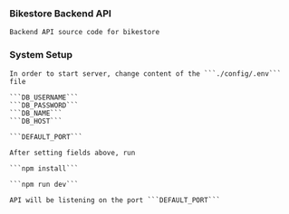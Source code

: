 ### Bikestore Backend API

    Backend API source code for bikestore

### System Setup

    In order to start server, change content of the ```./config/.env``` file

    ```DB_USERNAME```
    ```DB_PASSWORD```
    ```DB_NAME```
    ```DB_HOST```

    ```DEFAULT_PORT```

    After setting fields above, run

    ```npm install```

    ```npm run dev```

    API will be listening on the port ```DEFAULT_PORT```

